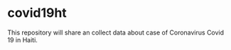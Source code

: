 # covid19ht
This repository will share an collect data about case of Coronavirus Covid 19 in Haiti.
